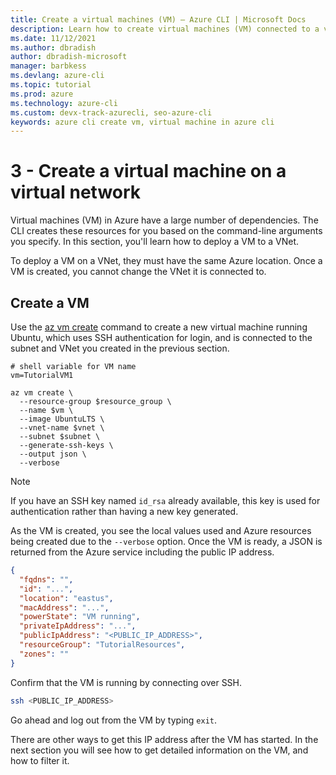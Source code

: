 ```yaml
---
title: Create a virtual machines (VM) – Azure CLI | Microsoft Docs
description: Learn how to create virtual machines (VM) connected to a virtual network (VNet) with the Azure CLI .
ms.date: 11/12/2021
ms.author: dbradish
author: dbradish-microsoft
manager: barbkess
ms.devlang: azure-cli
ms.topic: tutorial
ms.prod: azure
ms.technology: azure-cli
ms.custom: devx-track-azurecli, seo-azure-cli
keywords: azure cli create vm, virtual machine in azure cli
---
```


# 3 - Create a virtual machine on a virtual network

Virtual machines (VM) in Azure have a large number of dependencies. The CLI creates these resources for you based on
the command-line arguments you specify. In this section, you'll learn how to deploy a VM to a VNet.

To deploy a VM on a VNet, they must have the same Azure location. Once a VM is created, you cannot change the VNet it is connected to.

## Create a VM

Use the [az vm create](/cli/azure/vm#az_vm_create) command to create a new virtual machine running Ubuntu, which uses SSH authentication for login, and is connected to the subnet and VNet you created in the previous section.

```azurecli-interactive
# shell variable for VM name
vm=TutorialVM1

az vm create \
  --resource-group $resource_group \
  --name $vm \
  --image UbuntuLTS \
  --vnet-name $vnet \
  --subnet $subnet \
  --generate-ssh-keys \
  --output json \
  --verbose 
```

> [!NOTE]
> If you have an SSH key named `id_rsa` already available, this key is used for authentication rather than having a new
> key generated.

As the VM is created, you see the local values used and Azure resources being created due to the `--verbose` option.
Once the VM is ready, a JSON is returned from the Azure service including the public IP address.

```json
{
  "fqdns": "",
  "id": "...",
  "location": "eastus",
  "macAddress": "...",
  "powerState": "VM running",
  "privateIpAddress": "...",
  "publicIpAddress": "<PUBLIC_IP_ADDRESS>",
  "resourceGroup": "TutorialResources",
  "zones": ""
}
```

Confirm that the VM is running by connecting over SSH.

```bash
ssh <PUBLIC_IP_ADDRESS>
```

Go ahead and log out from the VM by typing `exit`.

There are other ways to get this IP address after the VM has started. In the next section you will see how to get detailed information on
the VM, and how to filter it.
